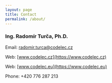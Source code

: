```yaml
---
layout: page
title: Contact
permalink: /about/
---
```


### Ing. Radomír Turča, Ph.D.

Email: radomir.turca@codelec.cz

Web: [www.codelec.cz](https://www.codelec.cz)

Web: [www.codelec.eu](https://www.codelec.eu)

Phone: +420 776 287 213
